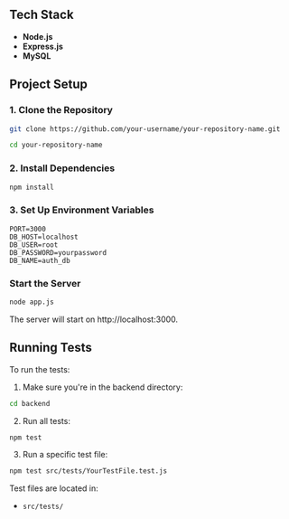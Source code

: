 ## Tech Stack

-   **Node.js**
-   **Express.js**
-   **MySQL**

## Project Setup

### 1. Clone the Repository

```Bash
git clone https://github.com/your-username/your-repository-name.git

```

```Bash
cd your-repository-name
```

### 2. Install Dependencies

```Bash
npm install
```

### 3. Set Up Environment Variables

```
PORT=3000
DB_HOST=localhost
DB_USER=root
DB_PASSWORD=yourpassword
DB_NAME=auth_db
```

### Start the Server

```Bash
node app.js
```

The server will start on http://localhost:3000.

## Running Tests

To run the tests:

1. Make sure you're in the backend directory:
```bash
cd backend
```

2. Run all tests:
```bash
npm test
```

3. Run a specific test file:
```bash
npm test src/tests/YourTestFile.test.js
```

Test files are located in:
- `src/tests/` 
